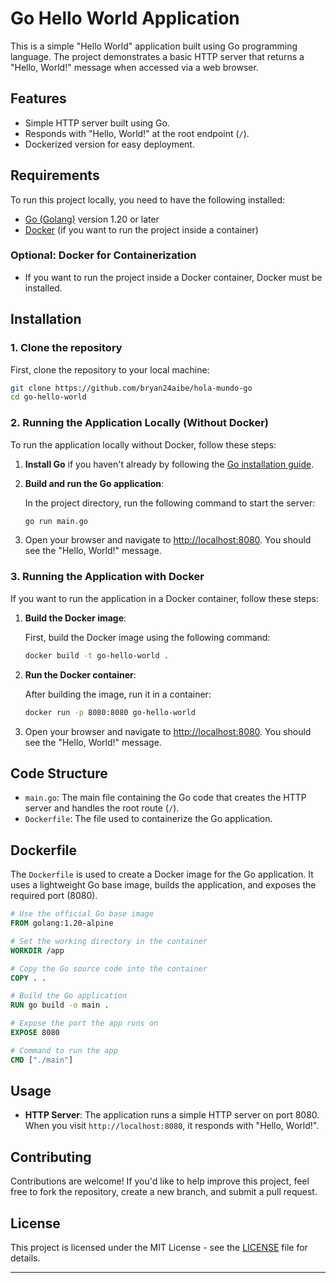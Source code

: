 # Go Hello World Application

This is a simple "Hello World" application built using Go programming language. The project demonstrates a basic HTTP server that returns a "Hello, World!" message when accessed via a web browser.

## Features

- Simple HTTP server built using Go.
- Responds with "Hello, World!" at the root endpoint (`/`).
- Dockerized version for easy deployment.

## Requirements

To run this project locally, you need to have the following installed:

- [Go (Golang)](https://golang.org/doc/install) version 1.20 or later
- [Docker](https://www.docker.com/get-started) (if you want to run the project inside a container)

### Optional: Docker for Containerization

- If you want to run the project inside a Docker container, Docker must be installed.

## Installation

### 1. Clone the repository

First, clone the repository to your local machine:

```bash
git clone https://github.com/bryan24aibe/hola-mundo-go
cd go-hello-world
```

### 2. Running the Application Locally (Without Docker)

To run the application locally without Docker, follow these steps:

1. **Install Go** if you haven't already by following the [Go installation guide](https://golang.org/doc/install).

2. **Build and run the Go application**:

   In the project directory, run the following command to start the server:

   ```bash
   go run main.go
   ```

3. Open your browser and navigate to [http://localhost:8080](http://localhost:8080). You should see the "Hello, World!" message.

### 3. Running the Application with Docker

If you want to run the application in a Docker container, follow these steps:

1. **Build the Docker image**:

   First, build the Docker image using the following command:

   ```bash
   docker build -t go-hello-world .
   ```

2. **Run the Docker container**:

   After building the image, run it in a container:

   ```bash
   docker run -p 8080:8080 go-hello-world
   ```

3. Open your browser and navigate to [http://localhost:8080](http://localhost:8080). You should see the "Hello, World!" message.

## Code Structure

- `main.go`: The main file containing the Go code that creates the HTTP server and handles the root route (`/`).
- `Dockerfile`: The file used to containerize the Go application.

## Dockerfile

The `Dockerfile` is used to create a Docker image for the Go application. It uses a lightweight Go base image, builds the application, and exposes the required port (8080).

```dockerfile
# Use the official Go base image
FROM golang:1.20-alpine

# Set the working directory in the container
WORKDIR /app

# Copy the Go source code into the container
COPY . .

# Build the Go application
RUN go build -o main .

# Expose the port the app runs on
EXPOSE 8080

# Command to run the app
CMD ["./main"]
```

## Usage

- **HTTP Server**: The application runs a simple HTTP server on port 8080. When you visit `http://localhost:8080`, it responds with "Hello, World!".

## Contributing

Contributions are welcome! If you'd like to help improve this project, feel free to fork the repository, create a new branch, and submit a pull request.

## License

This project is licensed under the MIT License - see the [LICENSE](LICENSE) file for details.

---
